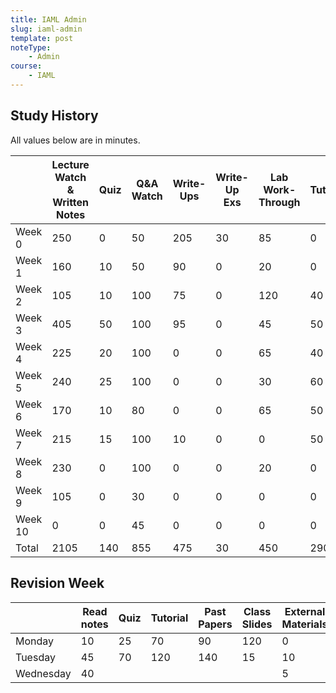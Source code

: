 ```yaml
---
title: IAML Admin
slug: iaml-admin
template: post
noteType:
    - Admin
course:
    - IAML
---
```


## Study History

All values below are in minutes.

|         | Lecture Watch & Written Notes | Quiz | Q&A Watch | Write-Ups | Write-Up Exs | Lab Work-Through | Tutorial | Piazza | CW1 | CW2  | Total |
| ------- | ----------------------------- | ---- | --------- | --------- | ------------ | ---------------- | -------- | ------ | --- | ---- | ----- |
| Week 0  | 250                           | 0    | 50        | 205       | 30           | 85               | 0        | 0      | 0   | 0    | 620   |
| Week 1  | 160                           | 10   | 50        | 90        | 0            | 20               | 0        | 5      | 0   | 0    | 330   |
| Week 2  | 105                           | 10   | 100       | 75        | 0            | 120              | 40       | 15     | 0   | 0    | 455   |
| Week 3  | 405                           | 50   | 100       | 95        | 0            | 45               | 50       | 15     | 0   | 0    | 615   |
| Week 4  | 225                           | 20   | 100       | 0         | 0            | 65               | 40       | 0      | 95  | 0    | 545   |
| Week 5  | 240                           | 25   | 100       | 0         | 0            | 30               | 60       | 15     | 0   | 0    | 445   |
| Week 6  | 170                           | 10   | 80        | 0         | 0            | 65               | 50       | 10     | 0   | 0    | 385   |
| Week 7  | 215                           | 15   | 100       | 10        | 0            | 0                | 50       | 5      | 0   | 325  | 715   |
| Week 8  | 230                           | 0    | 100       | 0         | 0            | 20               | 0        | 0      | 0   | 210  | 560   |
| Week 9  | 105                           | 0    | 30        | 0         | 0            | 0                | 0        | 0      | 0   | 975  | 1110  |
| Week 10 | 0                             | 0    | 45        | 0         | 0            | 0                | 0        | 0      | 0   | 0    | 45    |
| Total   | 2105                          | 140  | 855       | 475       | 30           | 450              | 290      | 65     | 95  | 1510 | 5825  |


## Revision Week

|           | Read notes | Quiz | Tutorial | Past Papers | Class Slides | External Materials | Total |
| --------- | ---------- | ---- | -------- | ----------- | ------------ | ------------------ | ----- |
| Monday    | 10         | 25   | 70       | 90          | 120          | 0                  | 315   |
| Tuesday   | 45         | 70   | 120      | 140         | 15           | 10                 | 425   |
| Wednesday | 40         |      |          |             |              | 5                  | 45    |




